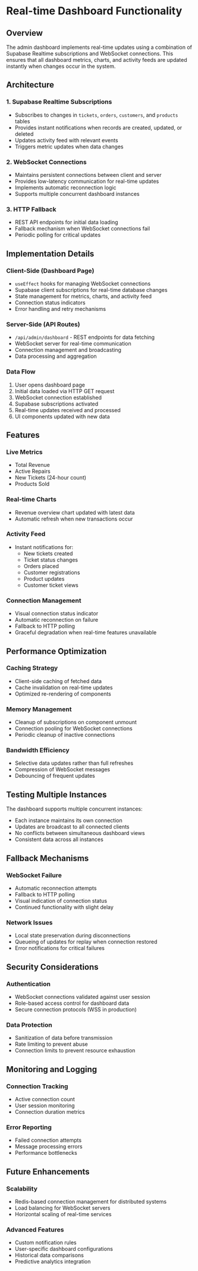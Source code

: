 # Real-time Dashboard Functionality

## Overview

The admin dashboard implements real-time updates using a combination of Supabase Realtime subscriptions and WebSocket connections. This ensures that all dashboard metrics, charts, and activity feeds are updated instantly when changes occur in the system.

## Architecture

### 1. Supabase Realtime Subscriptions
- Subscribes to changes in `tickets`, `orders`, `customers`, and `products` tables
- Provides instant notifications when records are created, updated, or deleted
- Updates activity feed with relevant events
- Triggers metric updates when data changes

### 2. WebSocket Connections
- Maintains persistent connections between client and server
- Provides low-latency communication for real-time updates
- Implements automatic reconnection logic
- Supports multiple concurrent dashboard instances

### 3. HTTP Fallback
- REST API endpoints for initial data loading
- Fallback mechanism when WebSocket connections fail
- Periodic polling for critical updates

## Implementation Details

### Client-Side (Dashboard Page)
- `useEffect` hooks for managing WebSocket connections
- Supabase client subscriptions for real-time database changes
- State management for metrics, charts, and activity feed
- Connection status indicators
- Error handling and retry mechanisms

### Server-Side (API Routes)
- `/api/admin/dashboard` - REST endpoints for data fetching
- WebSocket server for real-time communication
- Connection management and broadcasting
- Data processing and aggregation

### Data Flow
1. User opens dashboard page
2. Initial data loaded via HTTP GET request
3. WebSocket connection established
4. Supabase subscriptions activated
5. Real-time updates received and processed
6. UI components updated with new data

## Features

### Live Metrics
- Total Revenue
- Active Repairs
- New Tickets (24-hour count)
- Products Sold

### Real-time Charts
- Revenue overview chart updated with latest data
- Automatic refresh when new transactions occur

### Activity Feed
- Instant notifications for:
  - New tickets created
  - Ticket status changes
  - Orders placed
  - Customer registrations
  - Product updates
  - Customer ticket views

### Connection Management
- Visual connection status indicator
- Automatic reconnection on failure
- Fallback to HTTP polling
- Graceful degradation when real-time features unavailable

## Performance Optimization

### Caching Strategy
- Client-side caching of fetched data
- Cache invalidation on real-time updates
- Optimized re-rendering of components

### Memory Management
- Cleanup of subscriptions on component unmount
- Connection pooling for WebSocket connections
- Periodic cleanup of inactive connections

### Bandwidth Efficiency
- Selective data updates rather than full refreshes
- Compression of WebSocket messages
- Debouncing of frequent updates

## Testing Multiple Instances

The dashboard supports multiple concurrent instances:
- Each instance maintains its own connection
- Updates are broadcast to all connected clients
- No conflicts between simultaneous dashboard views
- Consistent data across all instances

## Fallback Mechanisms

### WebSocket Failure
- Automatic reconnection attempts
- Fallback to HTTP polling
- Visual indication of connection status
- Continued functionality with slight delay

### Network Issues
- Local state preservation during disconnections
- Queueing of updates for replay when connection restored
- Error notifications for critical failures

## Security Considerations

### Authentication
- WebSocket connections validated against user session
- Role-based access control for dashboard data
- Secure connection protocols (WSS in production)

### Data Protection
- Sanitization of data before transmission
- Rate limiting to prevent abuse
- Connection limits to prevent resource exhaustion

## Monitoring and Logging

### Connection Tracking
- Active connection count
- User session monitoring
- Connection duration metrics

### Error Reporting
- Failed connection attempts
- Message processing errors
- Performance bottlenecks

## Future Enhancements

### Scalability
- Redis-based connection management for distributed systems
- Load balancing for WebSocket servers
- Horizontal scaling of real-time services

### Advanced Features
- Custom notification rules
- User-specific dashboard configurations
- Historical data comparisons
- Predictive analytics integration